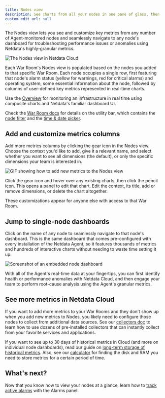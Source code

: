```yaml
---
title: Nodes view
description: See charts from all your nodes in one pane of glass, then dive in to embedded dashboards for granular troubleshooting of ongoing issues.
custom_edit_url: null
---
```


The Nodes view lets you see and customize key metrics from any number of Agent-monitored nodes and seamlessly navigate
to any node's dashboard for troubleshooting performance issues or anomalies using Netdata's highly-granular metrics.

![The Nodes view in Netdata
Cloud](https://user-images.githubusercontent.com/1153921/95637682-313d7880-0a47-11eb-8d0b-4611a5dae431.png)

Each War Room's Nodes view is populated based on the nodes you added to that specific War Room. Each node occupies a
single row, first featuring that node's alarm status (yellow for warnings, red for critical alarms) and operating
system, some essential information about the node, followed by columns of user-defined key metrics represented in
real-time charts.

Use the [Overview](/docs/cloud/visualize/overview) for monitoring an infrastructure in real time using
composite charts and Netdata's familiar dashboard UI.

Check the [War Room docs](/docs/cloud/war-rooms) for details on the utility bar, which contains the [node
filter](/docs/cloud/war-rooms#node-filter) and the [time &amp; date picker](/docs/cloud/war-rooms#time--date-picker).

## Add and customize metrics columns

Add more metrics columns by clicking the gear icon in the Nodes view. Choose the context you'd like to add, give it a
relevant name, and select whether you want to see all dimensions (the default), or only the specific dimensions your
team is interested in.

![GIF showing how to add new metrics to the Nodes
view](https://user-images.githubusercontent.com/1153921/87456847-593e4c80-c5bc-11ea-8063-80c768d4cf6e.gif)

Click the gear icon and hover over any existing charts, then click the pencil icon. This opens a panel to
edit that chart. Edit the context, its title, add or remove dimensions, or delete the chart altogether.

These customizations appear for anyone else with access to that War Room.

## Jump to single-node dashboards

Click on the name of any node to seamlessly navigate to that node's dashboard. This is the same dashboard that comes
pre-configured with every installation of the Netdata Agent, so it features thousands of metrics and hundreds of
interactive charts without needing to waste time setting it up.

![Screenshot of an embedded node
dashboard](https://user-images.githubusercontent.com/1153921/87457036-9b678e00-c5bc-11ea-977d-ad561a73beef.png)

With all of the Agent's real-time data at your fingertips, you can first identify health or performance anomalies with
Netdata Cloud, and then engage your team to perform root-cause analysis using the Agent's granular metrics.

## See more metrics in Netdata Cloud

If you want to add more metrics to your War Rooms and they don't show up when you add new metrics to Nodes, you likely
need to configure those nodes to collect from additional data sources. See our [collectors doc](/docs/collect/enable-configure) 
to learn how to use dozens of pre-installed collectors that can instantly collect from your favorite services and applications.

If you want to see up to 30 days of historical metrics in Cloud (and more on individual node dashboards), read our guide
on [long-term storage of historical metrics](/guides/longer-metrics-storage). Also, see our
[calculator](/docs/store/change-metrics-storage#calculate-the-system-resources-RAM-disk-space-needed-to-store-metrics)
for finding the disk and RAM you need to store metrics for a certain period of time.

## What's next?

Now that you know how to view your nodes at a glance, learn how to [track active alarms](/docs/cloud/monitoring/alarms)
with the Alarms panel.
